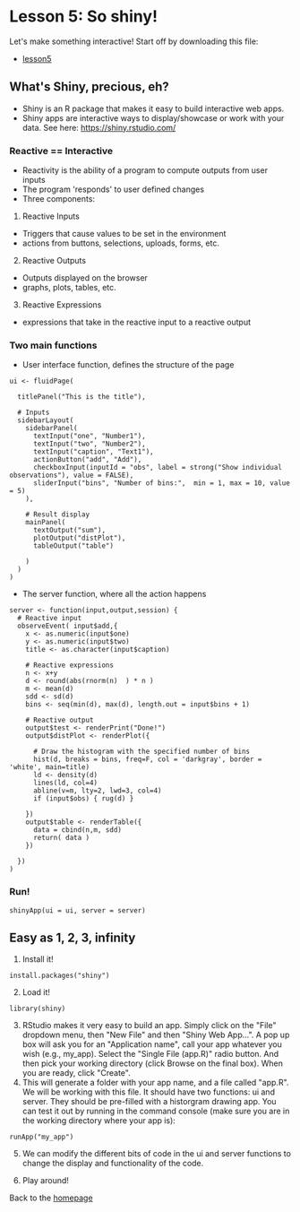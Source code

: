 # Lesson 5: So shiny!
Let's make something interactive! Start off by downloading this file:
- [lesson5](../data/lesson5.Rdata") 

## What's Shiny, precious, eh?
- Shiny is an R package that makes it easy to build interactive web apps.
- Shiny apps are interactive ways to display/showcase or work with your data. See here: https://shiny.rstudio.com/ 
### Reactive == Interactive 
- Reactivity is the ability of a program to compute outputs from user inputs
- The program 'responds' to user defined changes
- Three components: 
1. Reactive Inputs
- Triggers that cause values to be set in the environment 
- actions from buttons, selections, uploads, forms, etc.  
2. Reactive Outputs
- Outputs displayed on the browser
- graphs, plots, tables, etc. 
3. Reactive Expressions
- expressions that take in the reactive input to a reactive output 

### Two main functions
- User interface function, defines the structure of the page 
```
ui <- fluidPage( 
  
  titlePanel("This is the title"),
  
  # Inputs
  sidebarLayout(
    sidebarPanel(
      textInput("one", "Number1"),
      textInput("two", "Number2"),
      textInput("caption", "Text1"),      
      actionButton("add", "Add"),
      checkboxInput(inputId = "obs", label = strong("Show individual observations"), value = FALSE),
      sliderInput("bins", "Number of bins:",  min = 1, max = 10, value = 5) 
    ),
    
    # Result display
    mainPanel(
      textOutput("sum"),
      plotOutput("distPlot"),
      tableOutput("table")
      
    )
  )
)
```

- The server function, where all the action happens
```
server <- function(input,output,session) {
  # Reactive input 
  observeEvent( input$add,{
    x <- as.numeric(input$one)
    y <- as.numeric(input$two)
    title <- as.character(input$caption)
    
    # Reactive expressions
    n <- x+y
    d <- round(abs(rnorm(n)  ) * n )
    m <- mean(d)
    sdd <- sd(d)
    bins <- seq(min(d), max(d), length.out = input$bins + 1)
      
    # Reactive output
    output$test <- renderPrint("Done!")
    output$distPlot <- renderPlot({
      
      # Draw the histogram with the specified number of bins
      hist(d, breaks = bins, freq=F, col = 'darkgray', border = 'white', main=title)
      ld <- density(d)
      lines(ld, col=4) 
      abline(v=m, lty=2, lwd=3, col=4)      
      if (input$obs) { rug(d) }
      
    })
    output$table <- renderTable({
      data = cbind(n,m, sdd)
      return( data ) 
    })
    
  })
)
```
### Run!
```
shinyApp(ui = ui, server = server)
```
 

## Easy as 1, 2, 3, infinity 
1. Install it! 
``` 
install.packages("shiny") 
```
2. Load it!
```
library(shiny)
```
3. RStudio makes it very easy to build an app. Simply click on the "File" dropdown menu, then "New File" and then "Shiny Web App...". A pop up box will ask you for an "Application name", call your app whatever you wish (e.g., my_app). Select the "Single File (app.R)" radio button. And then pick your working directory (click Browse on the final box). When you are ready, click "Create".   
4. This will generate a folder with your app name, and a file called "app.R". We will be working with this file. It should have two functions: ui and server. They should be pre-filled with a historgram drawing app. You can test it out by running in the command console (make sure you are in the working directory where your app is):
```
runApp("my_app")
```
5. We can modify the different bits of code in the ui and server functions to change the display and functionality of the code. 
 

6. Play around! 


Back to the [homepage](../README.md)

